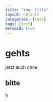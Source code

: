 ```yaml
---
title: "Your title"
layout: default
categories: [test]
tags: [test]
mermaid: true
---
```


# gehts

jetzt 
auch ohne

## bitte
h
